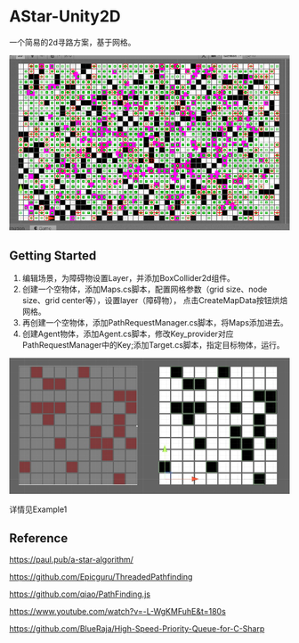 # AStar-Unity2D

一个简易的2d寻路方案，基于网格。

<img src = "https://github.com/Sarofc/AStar-Unity2D/blob/master/src/GIF.gif?raw=true" with = 30%>

## Getting Started

1. 编辑场景，为障碍物设置Layer，并添加BoxCollider2d组件。
2. 创建一个空物体，添加Maps.cs脚本，配置网格参数（grid size、node size、grid center等），设置layer（障碍物）， 点击CreateMapData按钮烘焙网格。
3. 再创建一个空物体，添加PathRequestManager.cs脚本，将Maps添加进去。
4. 创建Agent物体，添加Agent.cs脚本，修改Key_provider对应PathRequestManager中的Key;添加Target.cs脚本，指定目标物体，运行。

<img src = "https://github.com/Sarofc/AStar-Unity2D/blob/master/src/%E6%89%B9%E6%B3%A8%202019-08-31%20193735.jpg?raw=true" with = 30%>

详情见Example1

## Reference

<https://paul.pub/a-star-algorithm/>

<https://github.com/Epicguru/ThreadedPathfinding>

<https://github.com/qiao/PathFinding.js>

<https://www.youtube.com/watch?v=-L-WgKMFuhE&t=180s>

<https://github.com/BlueRaja/High-Speed-Priority-Queue-for-C-Sharp>
